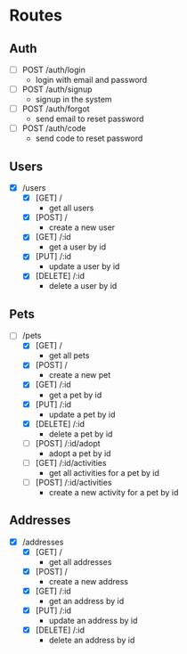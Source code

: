 # Routes

## Auth
- [ ] POST /auth/login
  - login with email and password
- [ ] POST /auth/signup
  - signup in the system
- [ ] POST /auth/forgot
  - send email to reset password
- [ ] POST /auth/code
  - send code to reset password

## Users
- [x] /users
  - [x] [GET] /
    - get all users
  - [x] [POST] /
    - create a new user
  - [x] [GET] /:id
    - get a user by id
  - [x] [PUT] /:id
    - update a user by id
  - [x] [DELETE] /:id
    - delete a user by id

## Pets
- [ ] /pets
  - [x] [GET] /
    - get all pets
  - [x] [POST] /
    - create a new pet
  - [x] [GET] /:id
    - get a pet by id
  - [x] [PUT] /:id
    - update a pet by id
  - [x] [DELETE] /:id
    - delete a pet by id
  - [ ] [POST] /:id/adopt
    - adopt a pet by id
  - [ ] [GET] /:id/activities
    - get all activities for a pet by id
  - [ ] [POST] /:id/activities
    - create a new activity for a pet by id

## Addresses
- [x] /addresses
  - [x] [GET] /
    - get all addresses
  - [x] [POST] /
    - create a new address
  - [x] [GET] /:id
    - get an address by id
  - [x] [PUT] /:id
    - update an address by id
  - [x] [DELETE] /:id
    - delete an address by id
